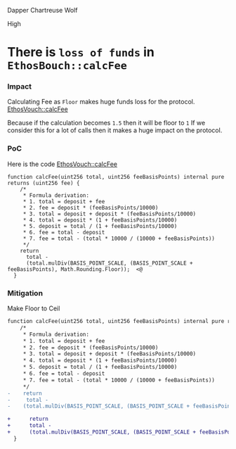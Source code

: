 Dapper Chartreuse Wolf

High

# There is `loss of funds` in `EthosBouch::calcFee`

### Impact

Calculating Fee as `Floor` makes huge funds loss for the protocol. [EthosVouch::calcFee](https://github.com/sherlock-audit/2024-11-ethos-network-ii/blob/main/ethos/packages/contracts/contracts/EthosVouch.sol#L975)

Because if the calculation becomes `1.5` then it will be floor to `1`
If we consider this for a lot of calls then it makes a huge impact on the protocol.

### PoC
Here is the code
[EthosVouch::calcFee](https://github.com/sherlock-audit/2024-11-ethos-network-ii/blob/main/ethos/packages/contracts/contracts/EthosVouch.sol#L975)
```solidity  
function calcFee(uint256 total, uint256 feeBasisPoints) internal pure returns (uint256 fee) {
    /*
     * Formula derivation:
     * 1. total = deposit + fee
     * 2. fee = deposit * (feeBasisPoints/10000)
     * 3. total = deposit + deposit * (feeBasisPoints/10000)
     * 4. total = deposit * (1 + feeBasisPoints/10000)
     * 5. deposit = total / (1 + feeBasisPoints/10000)
     * 6. fee = total - deposit
     * 7. fee = total - (total * 10000 / (10000 + feeBasisPoints))
     */
    return
      total -
      (total.mulDiv(BASIS_POINT_SCALE, (BASIS_POINT_SCALE + feeBasisPoints), Math.Rounding.Floor));  <@
  }
```

### Mitigation

Make Floor to Ceil
```diff
function calcFee(uint256 total, uint256 feeBasisPoints) internal pure returns (uint256 fee) {
    /*
     * Formula derivation:
     * 1. total = deposit + fee
     * 2. fee = deposit * (feeBasisPoints/10000)
     * 3. total = deposit + deposit * (feeBasisPoints/10000)
     * 4. total = deposit * (1 + feeBasisPoints/10000)
     * 5. deposit = total / (1 + feeBasisPoints/10000)
     * 6. fee = total - deposit
     * 7. fee = total - (total * 10000 / (10000 + feeBasisPoints))
     */
-    return
-     total -
-    (total.mulDiv(BASIS_POINT_SCALE, (BASIS_POINT_SCALE + feeBasisPoints), Math.Rounding.Floor));

+      return
+      total -
+      (total.mulDiv(BASIS_POINT_SCALE, (BASIS_POINT_SCALE + feeBasisPoints), Math.Rounding.Ceil));
  }
```